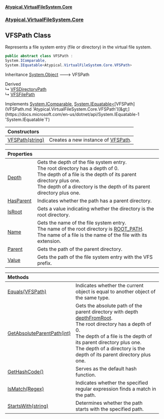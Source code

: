 #### [Atypical.VirtualFileSystem.Core](VirtualFileSystem.md 'VirtualFileSystem')
### [Atypical.VirtualFileSystem.Core](VirtualFileSystem.md#Atypical.VirtualFileSystem.Core 'Atypical.VirtualFileSystem.Core')

## VFSPath Class

Represents a file system entry (file or directory) in the virtual file system.

```csharp
public abstract class VFSPath :
System.IComparable,
System.IEquatable<Atypical.VirtualFileSystem.Core.VFSPath>
```

Inheritance [System.Object](https://docs.microsoft.com/en-us/dotnet/api/System.Object 'System.Object') &#129106; VFSPath

Derived  
&#8627; [VFSDirectoryPath](VFSDirectoryPath.md 'Atypical.VirtualFileSystem.Core.VFSDirectoryPath')  
&#8627; [VFSFilePath](VFSFilePath.md 'Atypical.VirtualFileSystem.Core.VFSFilePath')

Implements [System.IComparable](https://docs.microsoft.com/en-us/dotnet/api/System.IComparable 'System.IComparable'), [System.IEquatable&lt;](https://docs.microsoft.com/en-us/dotnet/api/System.IEquatable-1 'System.IEquatable`1')[VFSPath](VFSPath.md 'Atypical.VirtualFileSystem.Core.VFSPath')[&gt;](https://docs.microsoft.com/en-us/dotnet/api/System.IEquatable-1 'System.IEquatable`1')

| Constructors | |
| :--- | :--- |
| [VFSPath(string)](VFSPath.VFSPath(string).md 'Atypical.VirtualFileSystem.Core.VFSPath.VFSPath(string)') | Creates a new instance of [VFSPath](VFSPath.md 'Atypical.VirtualFileSystem.Core.VFSPath'). |

| Properties | |
| :--- | :--- |
| [Depth](VFSPath.Depth.md 'Atypical.VirtualFileSystem.Core.VFSPath.Depth') | Gets the depth of the file system entry.<br/>The root directory has a depth of 0.<br/>The depth of a file is the depth of its parent directory plus one.<br/>The depth of a directory is the depth of its parent directory plus one. |
| [HasParent](VFSPath.HasParent.md 'Atypical.VirtualFileSystem.Core.VFSPath.HasParent') | Indicates whether the path has a parent directory. |
| [IsRoot](VFSPath.IsRoot.md 'Atypical.VirtualFileSystem.Core.VFSPath.IsRoot') | Gets a value indicating whether the directory is the root directory. |
| [Name](VFSPath.Name.md 'Atypical.VirtualFileSystem.Core.VFSPath.Name') | Gets the name of the file system entry.<br/>The name of the root directory is [ROOT_PATH](VFS.ROOT_PATH.md 'Atypical.VirtualFileSystem.Core.VFS.ROOT_PATH').<br/>The name of a file is the name of the file with its extension. |
| [Parent](VFSPath.Parent.md 'Atypical.VirtualFileSystem.Core.VFSPath.Parent') | Gets the path of the parent directory. |
| [Value](VFSPath.Value.md 'Atypical.VirtualFileSystem.Core.VFSPath.Value') | Gets the path of the file system entry with the VFS prefix. |

| Methods | |
| :--- | :--- |
| [Equals(VFSPath)](VFSPath.Equals(VFSPath).md 'Atypical.VirtualFileSystem.Core.VFSPath.Equals(Atypical.VirtualFileSystem.Core.VFSPath)') | Indicates whether the current object is equal to another object of the same type. |
| [GetAbsoluteParentPath(int)](VFSPath.GetAbsoluteParentPath(int).md 'Atypical.VirtualFileSystem.Core.VFSPath.GetAbsoluteParentPath(int)') | Gets the absolute path of the parent directory with depth [depthFromRoot](VFSPath.GetAbsoluteParentPath(int).md#Atypical.VirtualFileSystem.Core.VFSPath.GetAbsoluteParentPath(int).depthFromRoot 'Atypical.VirtualFileSystem.Core.VFSPath.GetAbsoluteParentPath(int).depthFromRoot').<br/>The root directory has a depth of 0.<br/>The depth of a file is the depth of its parent directory plus one.<br/>The depth of a directory is the depth of its parent directory plus one. |
| [GetHashCode()](VFSPath.GetHashCode().md 'Atypical.VirtualFileSystem.Core.VFSPath.GetHashCode()') | Serves as the default hash function. |
| [IsMatch(Regex)](VFSPath.IsMatch(Regex).md 'Atypical.VirtualFileSystem.Core.VFSPath.IsMatch(System.Text.RegularExpressions.Regex)') | Indicates whether the specified regular expression finds a match in the path. |
| [StartsWith(string)](VFSPath.StartsWith(string).md 'Atypical.VirtualFileSystem.Core.VFSPath.StartsWith(string)') | Determines whether the path starts with the specified path. |
